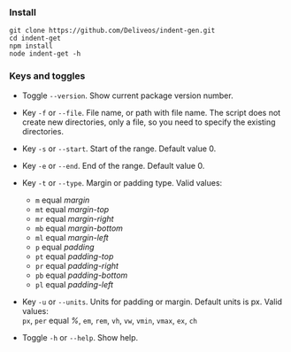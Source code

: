 ### Install

```
git clone https://github.com/Deliveos/indent-gen.git
cd indent-get
npm install
node indent-get -h
```

### Keys and toggles

- Toggle `--version`. Show current package version number.
- Key `-f` or `--file`. File name, or path with file name. The script does not create new directories, only a file, so you need to specify the existing directories.
- Key `-s` or `--start`. Start of the range. Default value 0.
- Key `-e` or `--end`. End of the range. Default value 0.
- Key `-t` or `--type`. Margin or padding type. Valid values:

  - `m` equal _margin_
  - `mt` equal _margin-top_
  - `mr` equal _margin-right_
  - `mb` equal _margin-bottom_
  - `ml` equal _margin-left_
  - `p` equal _padding_
  - `pt` equal _padding-top_
  - `pr` equal _padding-right_
  - `pb` equal _padding-bottom_
  - `pl` equal _padding-left_

- Key `-u` or `--units`. Units for padding or margin. Default units is px. Valid values:<br>
  `px`, `per` equal _%_, `em`, `rem`, `vh`, `vw`, `vmin`, `vmax`, `ex`, `ch`
- Toggle `-h` or `--help`. Show help.
